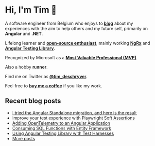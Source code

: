 # Hi, I'm Tim 👋

A software engineer from Belgium who enjoys to **[blog](https://timdeschryver.dev/blog)** about
my experiences with the aim to help others and my future self, primarily on
**Angular** and **.NET**.

Lifelong learner and **[open-source enthusiast](https://github.com/timdeschryver)**, mainly working **[NgRx](https://ngrx.io/)** and **[Angular Testing Library](https://testing-library.com/docs/angular-testing-library/)**.

Recognized by Microsoft as a **[Most Valuable Professional (MVP)](https://mvp.microsoft.com/en-us/PublicProfile/5004452?fullName=Tim%20Deschryver)**.

Also a hobby **runner**.

Find me on Twitter as **[@tim_deschryver](https://timdeschryver.dev/twitter)**.

Feel free to **[buy me a coffee](https://ko-fi.com/timdeschryver)** if you like my work.

<!-- prettier-ignore-start -->
<!-- BLOG:START -->

## Recent blog posts

- [I tried the Angular Standalone migration, and here is the result](https://timdeschryver.dev/blog/i-tried-the-angular-standalone-migration-and-here-is-the-result)
- [Improve your test experience with Playwright Soft Assertions](https://timdeschryver.dev/blog/improve-your-test-experience-with-playwright-soft-assertions)
- [Adding OpenTelemetry to an Angular Application](https://timdeschryver.dev/blog/adding-opentelemetry-to-an-angular-application)
- [Consuming SQL Functions with Entity Framework](https://timdeschryver.dev/blog/consuming-sql-functions-with-entity-framework)
- [Using Angular Testing Library with Test Harnesses](https://timdeschryver.dev/blog/using-angular-testing-library-with-test-harnesses)
- [More posts](https://timdeschryver.dev/blog)

<!-- BLOG:END -->
<!-- prettier-ignore-end -->
